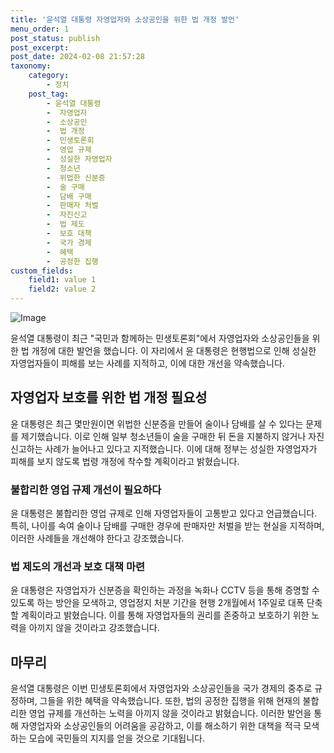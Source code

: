 ```yaml
---
title: '윤석열 대통령 자영업자와 소상공인을 위한 법 개정 발언'
menu_order: 1
post_status: publish
post_excerpt: 
post_date: 2024-02-08 21:57:28
taxonomy:
    category:
        - 정치
    post_tag:
        - 윤석열 대통령
        -  자영업자
        -  소상공인
        -  법 개정
        -  민생토론회
        -  영업 규제
        -  성실한 자영업자
        -  청소년
        -  위법한 신분증
        -  술 구매
        -  담배 구매
        -  판매자 처벌
        -  자진신고
        -  법 제도
        -  보호 대책
        -  국가 경제
        -  혜택
        -  공정한 집행
custom_fields:
    field1: value 1
    field2: value 2
---
```


![Image](https://imgnews.pstatic.net/image/005/2024/02/08/2024020814111837001_1707369078_0019149401_20240208185901423.jpg?type=w647)

윤석열 대통령이 최근 "국민과 함께하는 민생토론회"에서 자영업자와 소상공인들을 위한 법 개정에 대한 발언을 했습니다. 이 자리에서 윤 대통령은 현행법으로 인해 성실한 자영업자들이 피해를 보는 사례를 지적하고, 이에 대한 개선을 약속했습니다. 
## 자영업자 보호를 위한 법 개정 필요성
윤 대통령은 최근 몇만원이면 위법한 신분증을 만들어 술이나 담배를 살 수 있다는 문제를 제기했습니다. 이로 인해 일부 청소년들이 술을 구매한 뒤 돈을 지불하지 않거나 자진신고하는 사례가 늘어나고 있다고 지적했습니다. 이에 대해 정부는 성실한 자영업자가 피해를 보지 않도록 법령 개정에 착수할 계획이라고 밝혔습니다.
### 불합리한 영업 규제 개선이 필요하다
윤 대통령은 불합리한 영업 규제로 인해 자영업자들이 고통받고 있다고 언급했습니다. 특히, 나이를 속여 술이나 담배를 구매한 경우에 판매자만 처벌을 받는 현실을 지적하며, 이러한 사례들을 개선해야 한다고 강조했습니다.
### 법 제도의 개선과 보호 대책 마련
윤 대통령은 자영업자가 신분증을 확인하는 과정을 녹화나 CCTV 등을 통해 증명할 수 있도록 하는 방안을 모색하고, 영업정지 처분 기간을 현행 2개월에서 1주일로 대폭 단축할 계획이라고 밝혔습니다. 이를 통해 자영업자들의 권리를 존중하고 보호하기 위한 노력을 아끼지 않을 것이라고 강조했습니다.
## 마무리
윤석열 대통령은 이번 민생토론회에서 자영업자와 소상공인들을 국가 경제의 중추로 규정하며, 그들을 위한 혜택을 약속했습니다. 또한, 법의 공정한 집행을 위해 현재의 불합리한 영업 규제를 개선하는 노력을 아끼지 않을 것이라고 밝혔습니다. 이러한 발언을 통해 자영업자와 소상공인들의 어려움을 공감하고, 이를 해소하기 위한 대책을 적극 모색하는 모습에 국민들의 지지를 얻을 것으로 기대됩니다.
